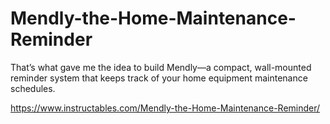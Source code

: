 # Mendly-the-Home-Maintenance-Reminder
 That’s what gave me the idea to build Mendly—a compact, wall-mounted reminder system that keeps track of your home equipment maintenance schedules.

https://www.instructables.com/Mendly-the-Home-Maintenance-Reminder/
